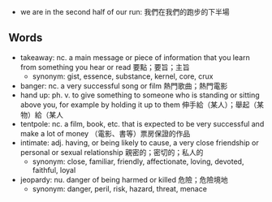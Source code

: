 - we are in the second half of our run: 我們在我們的跑步的下半場

## Words

- takeaway: nc. a main message or piece of information that you learn from something you hear or read 要點；要旨；主旨
  - synonym: gist, essence, substance, kernel, core, crux
- banger: nc. a very successful song or film 熱門歌曲；熱門電影
- hand up: ph. v. to give something to someone who is standing or sitting above you, for example by holding it up to them 伸手給（某人）；舉起（某物）給（某人
- tentpole: nc. a film, book, etc. that is expected to be very successful and make a lot of money （電影、書等）票房保證的作品
- intimate: adj. having, or being likely to cause, a very close friendship or personal or sexual relationship 親密的；密切的；私人的
  - synonym: close, familiar, friendly, affectionate, loving, devoted, faithful, loyal
- jeopardy: nu. danger of being harmed or killed 危險；危險境地
  - synonym: danger, peril, risk, hazard, threat, menace